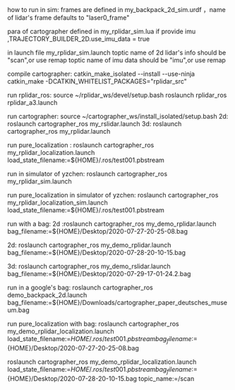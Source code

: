 
how to run in sim:
  frames are defined in my_backpack_2d_sim.urdf ，name of lidar's frame
  defaults to "laser0_frame"

  para of cartographer defined in  my_rplidar_sim.lua 
  if provide imu ,TRAJECTORY_BUILDER_2D.use_imu_data = true
  
  in launch file my_rplidar_sim.launch
    toptic name of 2d lidar's info should be "scan",or use remap
    toptic name of imu data should be "imu",or use remap


compile cartographer:
  catkin_make_isolated --install --use-ninja
  catkin_make -DCATKIN_WHITELIST_PACKAGES="rplidar_src"


run rplidar_ros:
  source ~/rplidar_ws/devel/setup.bash
  roslaunch rplidar_ros rplidar_a3.launch


run cartographer:
  source ~/cartographer_ws/install_isolated/setup.bash
  2d: roslaunch cartographer_ros my_rslidar.launch
  3d: roslaunch cartographer_ros my_rplidar.launch

run pure_localization :
  roslaunch cartographer_ros my_rplidar_localization.launch  load_state_filename:=${HOME}/.ros/test001.pbstream

run in simulator of yzchen:
  roslaunch cartographer_ros my_rplidar_sim.launch 


run  pure_localization in simulator of yzchen:
  roslaunch cartographer_ros my_rplidar_localization_sim.launch  load_state_filename:=${HOME}/.ros/test001.pbstream


run with a bag:
  2d :roslaunch cartographer_ros my_demo_rplidar.launch bag_filename:=${HOME}/Desktop/2020-07-27-20-25-08.bag

  2d: roslaunch cartographer_ros my_demo_rplidar.launch bag_filename:=${HOME}/Desktop/2020-07-28-20-10-15.bag

  3d: roslaunch cartographer_ros my_demo_rslidar.launch bag_filename:=${HOME}/Desktop/2020-07-29-17-01-24.2.bag


run in a google's bag:
  roslaunch cartographer_ros demo_backpack_2d.launch bag_filename:=${HOME}/Downloads/cartographer_paper_deutsches_museum.bag


run pure_localization with bag:
  roslaunch cartographer_ros my_demo_rplidar_localization.launch  load_state_filename:=${HOME}/.ros/test001.pbstream bag_filename:=${HOME}/Desktop/2020-07-27-20-25-08.bag

  roslaunch cartographer_ros my_demo_rplidar_localization.launch  load_state_filename:=${HOME}/.ros/test001.pbstream bag_filename:=${HOME}/Desktop/2020-07-28-20-10-15.bag  topic_name:=/scan



